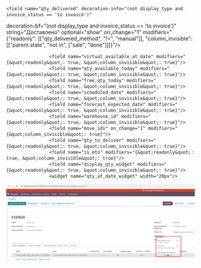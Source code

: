     <field name="qty_delivered" decoration-info="(not display_type and invoice_status == 'to invoice')" 
decoration-bf="(not display_type and invoice_status == 'to invoice')" 
        string="Доставлено" 
optional="show" 
on_change="1" 
modifiers="{&quot;readonly&quot;: [[&quot;qty_delivered_method&quot;, &quot;!=&quot;, &quot;manual&quot;]], &quot;column_invisible&quot;: [[&quot;parent.state&quot;, &quot;not in&quot;, [&quot;sale&quot;, &quot;done&quot;]]]}"/>
                    <!-- below fields are used in the widget qty_at_date_widget -->
        
                    <field name="virtual_available_at_date" modifiers="{&quot;readonly&quot;: true, &quot;column_invisible&quot;: true}"/>
                    <field name="qty_available_today" modifiers="{&quot;readonly&quot;: true, &quot;column_invisible&quot;: true}"/>
                    <field name="free_qty_today" modifiers="{&quot;readonly&quot;: true, &quot;column_invisible&quot;: true}"/>
                    <field name="scheduled_date" modifiers="{&quot;readonly&quot;: true, &quot;column_invisible&quot;: true}"/>
                    <field name="forecast_expected_date" modifiers="{&quot;readonly&quot;: true, &quot;column_invisible&quot;: true}"/>
                    <field name="warehouse_id" modifiers="{&quot;readonly&quot;: true, &quot;column_invisible&quot;: true}"/>
                    <field name="move_ids" on_change="1" modifiers="{&quot;column_invisible&quot;: true}"/>
                    <field name="qty_to_deliver" modifiers="{&quot;readonly&quot;: true, &quot;column_invisible&quot;: true}"/>
                    <field name="is_mto" modifiers="{&quot;readonly&quot;: true, &quot;column_invisible&quot;: true}"/>
                    <field name="display_qty_widget" modifiers="{&quot;readonly&quot;: true, &quot;column_invisible&quot;: true}"/>
                    <widget name="qty_at_date_widget" width="20px"/>

![img.png](img.png)